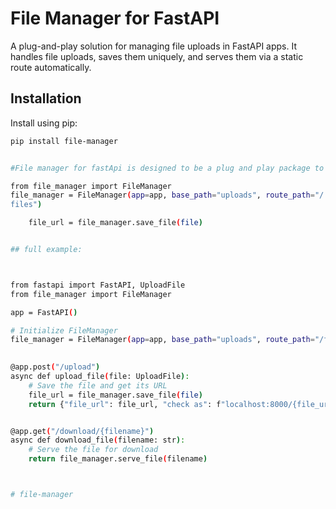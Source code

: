 # File Manager for FastAPI

A plug-and-play solution for managing file uploads in FastAPI apps. It handles file uploads, saves them uniquely, and serves them via a static route automatically.

## Installation

Install using pip:

```bash
pip install file-manager


#File manager for fastApi is designed to be a plug and play package to manage files in fastapi just like in django. you only need three line of code:

from file_manager import FileManager
file_manager = FileManager(app=app, base_path="uploads", route_path="/
files")

    file_url = file_manager.save_file(file)


## full example:



from fastapi import FastAPI, UploadFile
from file_manager import FileManager

app = FastAPI()

# Initialize FileManager
file_manager = FileManager(app=app, base_path="uploads", route_path="/files")

 
@app.post("/upload")
async def upload_file(file: UploadFile):
    # Save the file and get its URL
    file_url = file_manager.save_file(file)
    return {"file_url": file_url, "check as": f"localhost:8000/{file_url}"}


@app.get("/download/{filename}")
async def download_file(filename: str):
    # Serve the file for download
    return file_manager.serve_file(filename)



# file-manager
